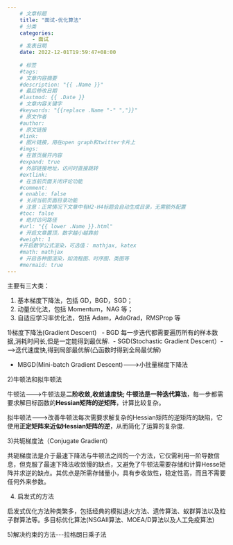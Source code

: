 ```yaml
---
    # 文章标题
    title: "面试-优化算法"
    # 分类
    categories: 
        - 面试
    # 发表日期
    date: 2022-12-01T19:59:47+08:00
    
    # 标签
    #tags:
    # 文章内容摘要
    #description: "{{ .Name }}" 
    # 最后修改日期
    #lastmod: {{ .Date }}
    # 文章内容关键字
    #keywords: "{{replace .Name "-" ","}}"
    # 原文作者
    #author:
    # 原文链接
    #link:
    # 图片链接，用在open graph和twitter卡片上
    #imgs:
    # 在首页展开内容
    #expand: true
    # 外部链接地址，访问时直接跳转
    #extlink:
    # 在当前页面关闭评论功能
    #comment:
    # enable: false
    # 关闭当前页面目录功能
    # 注意：正常情况下文章中有H2-H4标题会自动生成目录，无需额外配置
    #toc: false
    # 绝对访问路径
    #url: "{{ lower .Name }}.html"
    # 开启文章置顶，数字越小越靠前
    #weight: 1
    #开启数学公式渲染，可选值： mathjax, katex
    #math: mathjax
    # 开启各种图渲染，如流程图、时序图、类图等
    #mermaid: true
--- 
```


主要有三大类：

1. 基本梯度下降法，包括 GD，BGD，SGD；
2. 动量优化法，包括 Momentum，NAG 等；
3. 自适应学习率优化法，包括 Adam，AdaGrad，RMSProp 等





1)梯度下降法(Gradient Descent)
  - BGD
每一步迭代都需要遍历所有的样本数据,消耗时间长,但是一定能得到最优解.
 - SGD(Stochastic Gradient Descent）--->迭代速度快,得到局部最优解(凸函数时得到全局最优解)
- MBGD(Mini-batch Gradient Descent)--->小批量梯度下降法

2)牛顿法和拟牛顿法

牛顿法--->牛顿法是**二阶收敛,收敛速度快; 牛顿法是一种迭代算法**，每一步都需要求解目标函数的**Hessian矩阵的逆矩阵**，计算比较复杂。

拟牛顿法--->改善牛顿法每次需要求解复杂的Hessian矩阵的逆矩阵的缺陷，它使用**正定矩阵来近似Hessian矩阵的逆**，从而简化了运算的复杂度.

3)共轭梯度法（Conjugate Gradient）

共轭梯度法是介于最速下降法与牛顿法之间的一个方法，它仅需利用一阶导数信息，但克服了最速下降法收敛慢的缺点，又避免了牛顿法需要存储和计算Hesse矩阵并求逆的缺点。其优点是所需存储量小，具有步收敛性，稳定性高，而且不需要任何外来参数。

4) 启发式的方法

启发式优化方法种类繁多，包括经典的模拟退火方法、遗传算法、蚁群算法以及粒子群算法等。多目标优化算法(NSGAII算法、MOEA/D算法以及人工免疫算法)

5)解决约束的方法---拉格朗日乘子法
